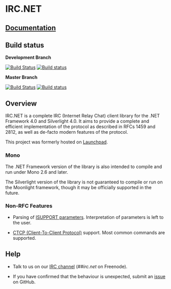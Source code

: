 # IRC.NET

## [Documentation](https://alexreg.github.io/IrcDotNet/)

## Build status

**Development Branch**

[![Build Status](https://travis-ci.org/IrcDotNet/IrcDotNet.svg?branch=develop)](https://travis-ci.org/alexreg/IrcDotNet)
[![Build status](https://ci.appveyor.com/api/projects/status/siar9pbr9l8i7mpt/branch/develop?svg=true)](https://ci.appveyor.com/project/alexreg/IrcDotNet/branch/develop)

**Master Branch**

[![Build Status](https://travis-ci.org/IrcDotNet/IrcDotNet.svg?branch=master)](https://travis-ci.org/alexreg/IrcDotNet)
[![Build status](https://ci.appveyor.com/api/projects/status/siar9pbr9l8i7mpt/branch/master?svg=true)](https://ci.appveyor.com/project/alexreg/IrcDotNet/branch/master)

## Overview

IRC.NET is a complete IRC (Internet Relay Chat) client library for the .NET Framework 4.0 and Silverlight 4.0. It aims to provide a complete and efficient implementation of the protocol as described in RFCs 1459 and 2812, as well as de-facto modern features of the protocol.

This project was formerly hosted on [Launchpad](https://launchpad.net/ircdotnet).

### Mono

The .NET Framework version of the library is also intended to compile and run under Mono 2.6 and later.

The Silverlight version of the library is not guaranteed to compile or run on the Moonlight framework, though it may be officially supported in the future.

### Non-RFC Features

* Parsing of [ISUPPORT parameters](http://www.irc.org/tech_docs/draft-brocklesby-irc-isupport-03.txt). Interpretation of parameters is left to the user.
 
* [CTCP (Client-To-Client Protocol)](http://www.irchelp.org/irchelp/rfc/ctcpspec.html) support. Most common commands are supported.

## Help

* Talk to us on our [IRC channel](irc://chat.freenode.net/##irc.net) (*##irc.net* on Freenode).

* If you have confirmed that the behaviour is unexpected, submit an [issue](https://github.com/alexreg/ircdotnet/issues) on GitHub.
